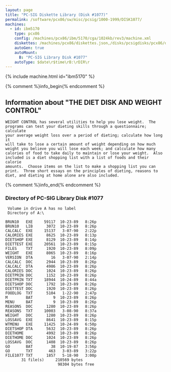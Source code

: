 ```yaml
---
layout: page
title: "PC-SIG Diskette Library (Disk #1077)"
permalink: /software/pcx86/sw/misc/pcsig/1000-1999/DISK1077/
machines:
  - id: ibm5170
    type: pcx86
    config: /machines/pcx86/ibm/5170/cga/1024kb/rev3/machine.xml
    diskettes: /machines/pcx86/diskettes.json,/disks/pcsigdisks/pcx86/diskettes.json
    autoGen: true
    autoMount:
      B: "PC-SIG Library Disk #1077"
    autoType: $date\r$time\rB:\rDIR\r
---
```


{% include machine.html id="ibm5170" %}

{% comment %}info_begin{% endcomment %}

## Information about "THE DIET DISK AND WEIGHT CONTROL"

    WEIGHT CONTROL has several utilities to help you lose weight.  The
    programs can test your dieting skills through a questionnaire; calculate
    your average weight loss over a period of dieting; calculate how long it
    will take to lose a certain amount of weight depending on how much
    weight you believe you will lose each week; and calculate how many
    calories of food to take daily to maintain or lose your weight.  Also
    included is a diet shopping list with a list of foods and their calorie
    amounts.  Choose items on the list to make a shopping list you can
    print.  Three short essays on the principles of dieting, reasons to
    diet, and dieting at home alone are also included.
{% comment %}info_end{% endcomment %}


### Directory of PC-SIG Library Disk #1077

     Volume in drive A has no label
     Directory of A:\

    BRUN10   EXE     59117  10-23-89   8:26p
    BRUN10   LIB      3072  10-23-89   8:26p
    CALCALC  EXE     15137   3-07-90   2:22p
    CALORIES EXE      8625  10-23-89   8:13p
    DIETSHOP EXE      8129  10-23-89   8:14p
    DIETTEST EXE     20561  10-23-89   8:15p
    FILES    TXT      1920  10-23-89   8:09p
    WEIGHT   EXE      8065  10-23-89   8:16p
    VERSION  DTA        16   3-07-90   2:14p
    CALCALC  DOC      2944  10-23-89   8:26p
    CALCALC  DTA      4986  10-23-89   8:26p
    CALORIES DOC      1024  10-23-89   8:26p
    DIETPRIN DOC      1152  10-23-89   8:26p
    DIETPRIN TXT     18944  10-24-89   8:44a
    DIETSHOP DOC      1792  10-23-89   8:26p
    DIETTEST DOC      1920  10-23-89   8:26p
    FOODLOG  TXT      5104   1-22-90   2:47p
    M        BAT         9  10-23-89   8:26p
    MENU     BAT         9  10-23-89   8:26p
    REASONS  DOC      1280  10-23-89   8:26p
    REASONS  TXT     10003   3-08-90   8:37a
    WEIGHT   DOC      1280  10-23-89   8:26p
    LOSSAVG  EXE      8641  10-23-89   8:15p
    WTMENU   EXE     11425  10-24-89   6:50p
    DIETSHOP DTA      5632  10-23-89   8:26p
    DIETHOME          4992  10-23-89   8:26p
    DIETHOME DOC      1024  10-23-89   8:26p
    LOSSAVG  DOC      1408  10-23-89   8:26p
    GO       BAT        38  10-19-87   3:56p
    GO       TXT       463   3-03-89   3:22p
    FILE1077 TXT      1857   5-18-90   3:00p
           31 file(s)     210569 bytes
                           98304 bytes free
